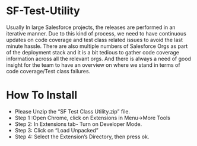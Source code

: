 # SF-Test-Utility

Usually In large Salesforce projects, the releases are performed in an iterative manner. Due to this kind of process, we need to have continuous updates on code coverage and test class related issues to avoid the last minute hassle. There are also multiple numbers of Salesforce Orgs as part of the deployment stack and it is a bit tedious to gather code coverage information across all the relevant orgs.
And there is always a need of good insight for the team to have an overview on where we stand in terms of code coverage/Test class failures. 

# How To Install

* Please Unzip the “SF Test Class Utility.zip” file.
* Step 1 :Open Chrome, click on Extensions in Menu->More Tools
* Step 2: In Extensions tab- Turn on Developer Mode. 
* Step 3: Click on “Load Unpacked”
* Step 4: Select the Extension’s Directory, then press ok.
